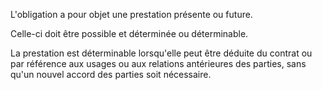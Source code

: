 L'obligation a pour objet une prestation présente ou future.

Celle-ci doit être possible et déterminée ou déterminable.

La prestation est déterminable lorsqu'elle peut être déduite du contrat ou par référence aux usages ou aux relations antérieures des parties, sans qu'un nouvel accord des parties soit nécessaire.
